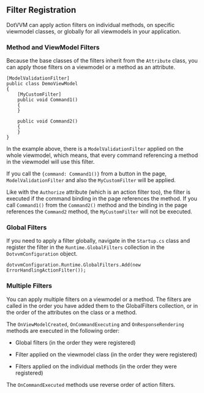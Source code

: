 ## Filter Registration

DotVVM can apply action filters on individual methods, on specific viewmodel classes, or globally for all viewmodels in your application. 

### Method and ViewModel Filters
Because the base classes of the filters inherit from the `Attribute` class, you can apply those filters on a viewmodel or a method as an attribute.

```CSHARP
[ModelValidationFilter]
public class DemoViewModel 
{
	[MyCustomFilter]
	public void Command1() 
	{
	}

	public void Command2() 
	{
	}
}
```

In the example above, there is a `ModelValidationFilter` applied on the whole viewmodel, which means, that every command referencing a method in the viewmodel will use
this filter.

If you call the `{command: Command1()}` from a button in the page, `ModelValidationFilter` and also the `MyCustomFilter` will be applied. 

Like with the `Authorize` attribute (which is an action filter too), the filter is executed if the command binding in the page references the method. If you 
call `Command1()` from the `Command2()` method and the binding in the page references the `Command2` method, the `MyCustomFilter` will not be executed.


### Global Filters

If you need to apply a filter globally, navigate in the `Startup.cs` class and register the filter in the `Runtime.GlobalFilters` collection in the `DotvvmConfiguration` object.

```CSHARP
dotvvmConfiguration.Runtime.GlobalFilters.Add(new ErrorHandlingActionFilter());
```



### Multiple Filters

You can apply multiple filters on a viewmodel or a method. The filters are called in the order you have added them to the GlobalFilters collection, or in the order of the attributes
on the class or a method.

The `OnViewModelCreated`, `OnCommandExecuting` and `OnResponseRendering` methods are executed in the following order:

+ Global filters (in the order they were registered)

+ Filter applied on the viewmodel class (in the order they were registered)

+ Filters applied on the individual methods (in the order they were registered)
 
The `OnCommandExecuted` methods use reverse order of action filters.
